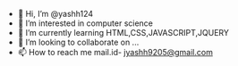 - 👋 Hi, I’m @yashh124
- 👀 I’m interested in computer science 
- 🌱 I’m currently learning HTML,CSS,JAVASCRIPT,JQUERY
- 💞️ I’m looking to collaborate on ...
- 📫 How to reach me mail.id- jyashh9205@gmail.com 

<!---
yashh124/yashh124 is a ✨ special ✨ repository because its `README.md` (this file) appears on your GitHub profile.
You can click the Preview link to take a look at your changes.
--->
